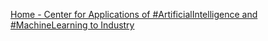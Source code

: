 [Home - Center for Applications of #ArtificialIntelligence and #MachineLearning to Industry](https://qi.tc/qi/111267)